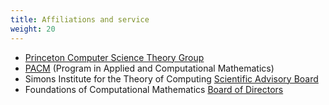 ```yaml
---
title: Affiliations and service
weight: 20
---
```


* [Princeton Computer Science Theory Group](https://www.cs.princeton.edu/theory/)
* [PACM](https://www.pacm.princeton.edu/) (Program in Applied and Computational Mathematics)
* Simons Institute for the Theory of Computing [Scientific Advisory Board](https://simons.berkeley.edu/people/advisory)
* Foundations of Computational Mathematics [Board of Directors](http://focm-society.org/governance.php)
